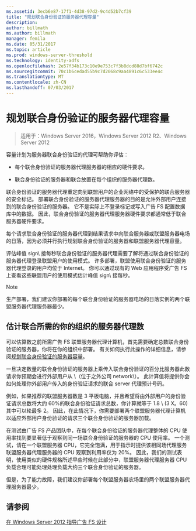 ```yaml
---
ms.assetid: 3ecb6e87-17f1-4d38-97d2-9c4d52b7cf39
title: "规划联合身份验证的服务器代理容量"
description: 
author: billmath
ms.author: billmath
manager: femila
ms.date: 05/31/2017
ms.topic: article
ms.prod: windows-server-threshold
ms.technology: identity-adfs
ms.openlocfilehash: 2e57f34b173c10e9e753c7f3b8dcd88d7bf6742c
ms.sourcegitcommit: 70c1b6cedad55b9c7d2068c9aa4891c6c533ee4c
ms.translationtype: MT
ms.contentlocale: zh-CN
ms.lasthandoff: 07/03/2017
---
```

# <a name="planning-for-federation-server-proxy-capacity"></a>规划联合身份验证的服务器代理容量

>适用于：Windows Server 2016，Windows Server 2012 R2、Windows Server 2012

容量计划为服务器联合身份验证的代理可帮助你评估：  
  
-   每个联合身份验证的服务器代理服务器的相应的硬件要求。  
  
-   联合身份验证的服务器和联合放置在每个组织的服务器代理数。  
  
联合身份验证的服务器代理重定向到联盟用户的企业网络中的受保护的联合服务器的安全标记。 部署联合身份验证的服务器代理服务器的目的是允许外部用户连接到的联合身份验证的服务器。 它不是实际上不登录标记或写入广告 FS 配置数据库中的数据。 因此，联合身份验证的服务器代理服务器硬件要求都通常低于联合服务器硬件要求。  
  
每个请求联合身份验证的服务器代理到结果请求中向联合服务器或联盟服务器电场的日落，因为必须并行执行规划联合身份验证的服务器和联盟服务器代理容量。  
  
评估峰值 sign\ 接每秒联合身份验证的服务器代理需要了解将通过联合身份验证的服务器代理登录联盟用户的使用模式。 许多部署，联盟使用联合身份验证的服务器代理登录的用户均位于 Internet。 你可以通过现有的 Web 应用程序受广告 FS 上查看这些联盟用户的使用模式估计峰值 sign\ 接每秒。  
  
> [!NOTE]  
> 生产部署，我们建议你部署的每个联合身份验证的服务器电场的日落实例的两个联盟服务器代理服务器最少。  
  
## <a name="estimate-the-number-of-federation-server-proxies-required-for-your-organization"></a>估计联合所需的你的组织的服务器代理数  
可以估算数之前所需广告 FS 联盟服务器代理计算机，首先需要确定总数联合身份验证的服务器，你将在你的组织中部署。 有关如何执行此操作的详细信息，请参阅[规划联合身份验证的服务器容量](Planning-for-Federation-Server-Capacity.md)。  
  
一旦决定数量的联合身份验证的服务器上乘传入联合身份验证的百分比服务器此数请求你预期会进行外部用户从 \（位于之外公司 network\）。 此计算值将提供你会如何处理你外部用户传入的身份验证请求的联合 server 代理预计号码。  
  
例如，如果推荐的联盟服务器数是 3 平板电脑，并且希望将由外部用户的身份验证请求总数将大约 60%的联合身份验证请求总数，你计算就等于 1.8 \ (3 X。60\) 其中可以轮最多 2。  因此，在此情况下，你需要部署两个联盟服务器代理计算机以适应外部用户身份验证的请求三个联合身份验证的服务器加载。  
  
在测试由广告 FS 产品团队中，在每个联合身份验证的服务器代理整体的 CPU 使用率找到要显著低于观察到同一场联合身份验证的服务器的 CPU 使用率。  一个测试，请在一个联盟服务器 CPU，它完全饱满，用于指示时提供该相同场代理服务联盟服务器代理服务器的 CPU 观察到利用率仅为 20%。 因此，我们的测试表明，使用类似的硬件规格所述早些时候在此部分中，联盟服务器代理服务器 CPU 负载合理可能处理处理负载大约三个联合身份验证的服务器。  
  
但是，为了能力故障，我们建议你部署每个联盟服务器农场里的两个联盟服务器代理服务器最少。  
  
## <a name="see-also"></a>请参阅
[在 Windows Server 2012 指导广告 FS 设计](AD-FS-Design-Guide-in-Windows-Server-2012.md)
